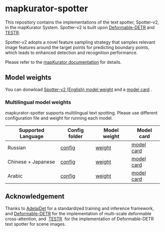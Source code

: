 # mapkurator-spotter

This repository contains the implementations of the text spotter, Spotter-v2, in the mapKurator System. Spotter-v2 is built upon [Deformable-DETR](https://arxiv.org/abs/2010.04159) and [TESTR](https://openaccess.thecvf.com/content/CVPR2022/html/Zhang_Text_Spotting_Transformers_CVPR_2022_paper.html).

Spotter-v2 adopts a novel feature sampling strategy that samples relevant image features around the target points for predicting boundary points, which leads to enhanced detection and recognition performance.

Please refer to the [mapKurator documentation](https://knowledge-computing.github.io/mapkurator-doc/#/docs/modules/spot) for details.


## Model weights 

You can donwload [Spotter-v2 (English) model weight](https://drive.google.com/file/d/1agOzYbhZPDVR-nqRc31_S6xu8yR5G1KQ/view?usp=drive_link) and a [model card](https://docs.google.com/document/d/1CfTFbUIiY0jhs-AE8aT2PhtcjDi6skjNopS3v6YE05g/edit?usp=drive_link) .


### Multilingual model weights

mapkurator-spotter supports multilingual text spotting. Please use different configuration file and weight for running each model. 

| Supported Language      | Config folder  | Model weight | Model card      | 
|------------|---------------|----------------|------------------------------------| 
| Russian | [config](https://drive.google.com/drive/folders/11vjSjULrWkct4VyhRy6wtez-spgeE9lx?usp=drive_link) | [weight](https://drive.google.com/file/d/16046LiHoaOZTFmdJWwljk5Djj4RwtbqQ/view?usp=drive_link)  | [model card](https://docs.google.com/document/d/11hKt2QohpPywqFrHv6_FFP-ZlVrFAeYZmzAhiDBpvP4/edit?usp=drive_link)
| Chinese + Japanese| [config](https://drive.google.com/drive/folders/1H-qX_xEosq2eb8hS5PiFhfIUmeaItiKU?usp=drive_link) | [weight](https://drive.google.com/file/d/1CfWBju-hlEUDsHbYunioZ9DDQOijMXFK/view?usp=drive_link)  | [model card](https://docs.google.com/document/d/1exYTkNmZB0mJ_PTg7AiPlcltqz0b5qyp9STKr8Za884/edit?usp=drive_link)
| Arabic |[config](https://drive.google.com/drive/folders/1iHcgZQxq_J3bs1_sBZbS0IgLemTJuU3z?usp=drive_link) | [weight](https://drive.google.com/file/d/1nbv8MFn2gUYqiTrdMFKxRfhtFYI4Axdy/view?usp=drive_link)  | [model card](https://docs.google.com/document/d/1z8b8H4M_lua_2UHPMVWUn7bbiVktLTCb3QGRL7zjlA4/edit?usp=drive_link)

## Acknowledgement

Thanks to [AdelaiDet](https://github.com/aim-uofa/AdelaiDet) for a standardized training and inference framework, and [Deformable-DETR](https://github.com/fundamentalvision/Deformable-DETR) for the implementation of multi-scale deformable cross-attention, and  [TESTR](https://github.com/mlpc-ucsd/TESTR/tree/main)  for the implementation of Deformable-DETR text spotter for scene images.
